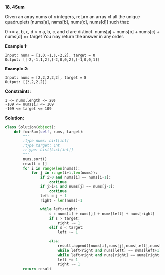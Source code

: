 **18. 4Sum**

Given an array nums of n integers, return an array of all the unique quadruplets [nums[a], nums[b], nums[c], nums[d]] such that:

0 <= a, b, c, d < n
a, b, c, and d are distinct.
nums[a] + nums[b] + nums[c] + nums[d] == target
You may return the answer in any order.

**Example 1:**


```
Input: nums = [1,0,-1,0,-2,2], target = 0
Output: [[-2,-1,1,2],[-2,0,0,2],[-1,0,0,1]]
```
**Example 2:**

```
Input: nums = [2,2,2,2,2], target = 8
Output: [[2,2,2,2]]
```

**Constraints:**

```
1 <= nums.length <= 200
-109 <= nums[i] <= 109
-109 <= target <= 109
```

**Solution:**

```python
class Solution(object):
    def fourSum(self, nums, target):
        """
        :type nums: List[int]
        :type target: int
        :rtype: List[List[int]]
        """
        nums.sort()
        result = []
        for i in range(len(nums)):
            for j in range(i+1,len(nums)):
                if i>0 and nums[i] == nums[i-1]: 
                    continue
                if j>i+1 and nums[j] == nums[j-1]: 
                    continue
                left = j + 1
                right = len(nums)-1

                while left<right:
                    s = nums[i] + nums[j] + nums[left] + nums[right]
                    if s > target:
                        right -= 1
                    elif s < target:
                        left += 1
                    
                    else:
                        result.append([nums[i],nums[j],nums[left],nums[right]])
                        while left<right and nums[left] == nums[left+1]: left+=1
                        while left<right and nums[right] == nums[right-1]:right-=1
                        left += 1
                        right -= 1
        return result       

```
